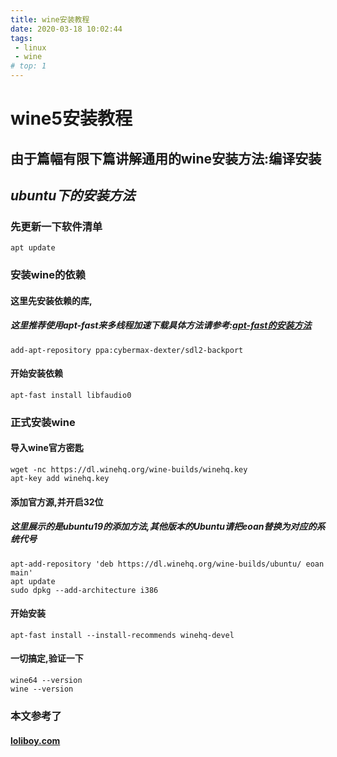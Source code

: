 ```yaml
---
title: wine安装教程
date: 2020-03-18 10:02:44
tags: 
 - linux
 - wine
# top: 1
---
```

# **wine5安装教程**
## 由于篇幅有限下篇讲解通用的wine安装方法:编译安装
## *ubuntu下的安装方法*

### 先更新一下软件清单
```
apt update
```
### 安装wine的依赖
#### 这里先安装依赖的库,
##### 这里推荐使用apt-fast来多线程加速下载具体方法请参考:[apt-fast的安装方法](https://elementzero.gitee.io/blog/bdlguide/#1%EF%BC%8C%E5%AE%89%E8%A3%85apt-fast%E5%8A%A0%E9%80%9F%E4%B8%8B%E8%BD%BD%EF%BC%88%E4%B8%BB%E8%A6%81%E6%98%AF%E4%B8%BAEZ%E4%B8%8B%E8%BD%BD%E5%81%9A%E5%87%86%E5%A4%87%EF%BC%89)
```
add-apt-repository ppa:cybermax-dexter/sdl2-backport
```
#### 开始安装依赖
```
apt-fast install libfaudio0
```
### 正式安装wine
#### 导入wine官方密匙
```
wget -nc https://dl.winehq.org/wine-builds/winehq.key
apt-key add winehq.key
```
#### 添加官方源,并开启32位
##### 这里展示的是ubuntu19的添加方法,其他版本的Ubuntu请把eoan替换为对应的系统代号
```
apt-add-repository 'deb https://dl.winehq.org/wine-builds/ubuntu/ eoan main'
apt update
sudo dpkg --add-architecture i386
```
#### 开始安装
```
apt-fast install --install-recommends winehq-devel
```
#### 一切搞定,验证一下
```
wine64 --version
wine --version
```
### 本文参考了
#### [loliboy.com](https://www.loliboy.com/topic/17/%E5%9C%A8ubuntu19%E4%B8%8A%E6%89%93%E5%BC%80elementzero%E7%9A%84%E6%AD%A3%E7%A1%AE%E6%93%8D%E4%BD%9C)